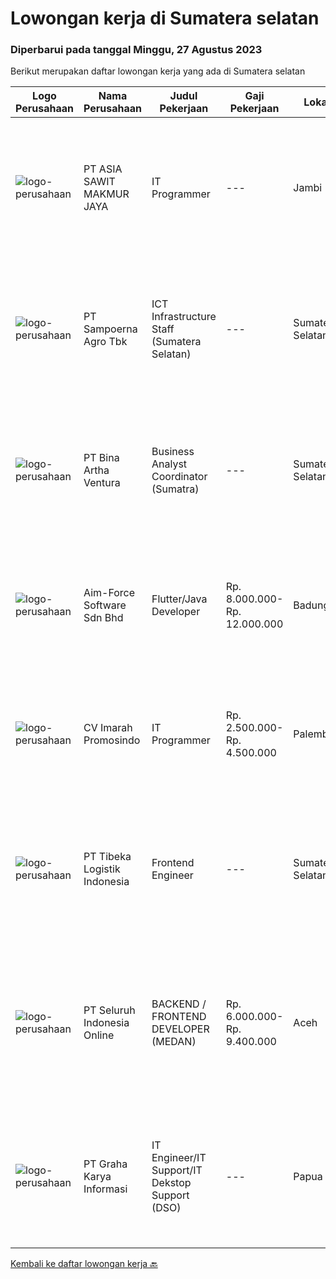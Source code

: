 
  # Lowongan kerja di Sumatera selatan

  ### Diperbarui pada tanggal Minggu, 27 Agustus 2023

  Berikut merupakan daftar lowongan kerja yang ada di Sumatera selatan

  |Logo Perusahaan | Nama Perusahaan | Judul Pekerjaan | Gaji Pekerjaan | Lokasi | Deskripsi | Tanggal diunggah | Pranala |
  | -------------- | --------------- | --------------- | --------- | --------- | -------------- | ------- | ----------- |
  |![logo-perusahaan](https://image-service-cdn.seek.com.au/8c9ad8ac1a3555ef79e89c100defac119719c63a/ee4dce1061f3f616224767ad58cb2fc751b8d2dc)|PT ASIA SAWIT MAKMUR JAYA|IT Programmer|---|Jambi|IT ProgrammerSyarat &amp; Ketentuan :- Pendidikan Min. S1 Teknik Informatika / Sistem Informasi- Memahami dan Menguasai dasar Bahasa Pemrograman-...|Sabtu, 26 Agustus 2023|https://www.jobstreet.co.id/id/job/it-programmer-4449210?token=0~da156558-abd0-490e-824b-4e1f9bdade88&sectionRank=1&jobId=jobstreet-id-job-4449210|
|![logo-perusahaan](https://image-service-cdn.seek.com.au/a199e5ad539e864348a6bdb413365c1f645b91a3/ee4dce1061f3f616224767ad58cb2fc751b8d2dc)|PT Sampoerna Agro Tbk|ICT Infrastructure Staff (Sumatera Selatan)|---|Sumatera Selatan|First line Support dan bertanggungjawab atas IT Infrastructure &amp; Helpdesk untuk area kebun. Handle networking anda Installation apabila ada...|Jumat, 18 Agustus 2023|https://www.jobstreet.co.id/id/job/ict-infrastructure-staff-sumatera-selatan-4441508?token=0~da156558-abd0-490e-824b-4e1f9bdade88&sectionRank=2&jobId=jobstreet-id-job-4441508|
|![logo-perusahaan](https://image-service-cdn.seek.com.au/f0261d19c15b4a7ad0edc9de580c4eba704e92a0/ee4dce1061f3f616224767ad58cb2fc751b8d2dc)|PT Bina Artha Ventura|Business Analyst Coordinator (Sumatra)|---|Sumatera Selatan|Menjaga atau memperbaiki kualitas cabang (PAR) yang berada dibawah koordinasinya. Mengelola jumlah aplikasi yang bisa di evaluasi. Membantu dalam...|Minggu, 20 Agustus 2023|https://www.jobstreet.co.id/id/job/business-analyst-coordinator-sumatra-4442015?token=0~da156558-abd0-490e-824b-4e1f9bdade88&sectionRank=3&jobId=jobstreet-id-job-4442015|
|![logo-perusahaan](https://image-service-cdn.seek.com.au/8b31832ce61e8b94ae32d4c3606ae3c8e442e829/ee4dce1061f3f616224767ad58cb2fc751b8d2dc)|Aim-Force Software Sdn Bhd|Flutter/Java Developer|Rp. 8.000.000-Rp. 12.000.000|Badung|Job Description Design, development and testing of new features in the applications Focus on developing elegant solutions to complex problems...|Rabu, 16 Agustus 2023|https://www.jobstreet.co.id/id/job/flutter-java-developer-5493063/origin/my?token=0~da156558-abd0-490e-824b-4e1f9bdade88&sectionRank=4&jobId=jobstreet-my-job-5493063|
|![logo-perusahaan](https://image-service-cdn.seek.com.au/7a450377d15708b30f55c34e57b6b4e0d839bc02/ee4dce1061f3f616224767ad58cb2fc751b8d2dc)|CV Imarah Promosindo|IT Programmer|Rp. 2.500.000-Rp. 4.500.000|Palembang|Kualifikasi : Lulusan Sarjana Komputer Diutamakan biasa menggunakan tools pemograman : Laravel Jquery Bootstrap Mariadb Tugas dan tanggung jawab:...|Jumat, 11 Agustus 2023|https://www.jobstreet.co.id/id/job/it-programmer-4434595?token=0~da156558-abd0-490e-824b-4e1f9bdade88&sectionRank=5&jobId=jobstreet-id-job-4434595|
|![logo-perusahaan](https://image-service-cdn.seek.com.au/0e9fc662e92205b972511d5c66c2fd1bb88b1ab2/ee4dce1061f3f616224767ad58cb2fc751b8d2dc)|PT Tibeka Logistik Indonesia|Frontend Engineer|---|Sumatera Selatan|Requirements: Minimum bachelor's degree in Computer Science, Computer Engineering, or related field. Minimum 2 years of experience as Frontend or...|Selasa, 08 Agustus 2023|https://www.jobstreet.co.id/id/job/frontend-engineer-4431395?token=0~da156558-abd0-490e-824b-4e1f9bdade88&sectionRank=6&jobId=jobstreet-id-job-4431395|
|![logo-perusahaan](https://image-service-cdn.seek.com.au/c768f0670f8f8212da7de609b6af9d0b2e5134cc/ee4dce1061f3f616224767ad58cb2fc751b8d2dc)|PT Seluruh Indonesia Online|BACKEND / FRONTEND DEVELOPER (MEDAN)|Rp. 6.000.000-Rp. 9.400.000|Aceh|Memiliki pengalaman leadership sebagai Manager sebelumnya.Back End Engineer1. Memiliki pengalaman dalam membangun RESTful APIs2. Menguasai bahasa...|Sabtu, 05 Agustus 2023|https://www.jobstreet.co.id/id/job/backend-frontend-developer-medan-4428232?token=0~da156558-abd0-490e-824b-4e1f9bdade88&sectionRank=7&jobId=jobstreet-id-job-4428232|
|![logo-perusahaan](https://image-service-cdn.seek.com.au/c318dd0b699c6160d2411e7473745c289633be44/ee4dce1061f3f616224767ad58cb2fc751b8d2dc)|PT Graha Karya Informasi|IT Engineer/IT Support/IT Dekstop Support (DSO)|---|Papua|Requirements:1. Minimum 6 Months as an IT Support (Fresh Graduate are welcome to apply)2. Bachelor's Degree in Computer/ IT or equivalent3. Have...|Rabu, 02 Agustus 2023|https://www.jobstreet.co.id/id/job/it-engineer-it-support-it-dekstop-support-dso-4425201?token=0~da156558-abd0-490e-824b-4e1f9bdade88&sectionRank=8&jobId=jobstreet-id-job-4425201|


  [Kembali ke daftar lowongan kerja 🔙](../README.md#daftar-lowongan-kerja)
  